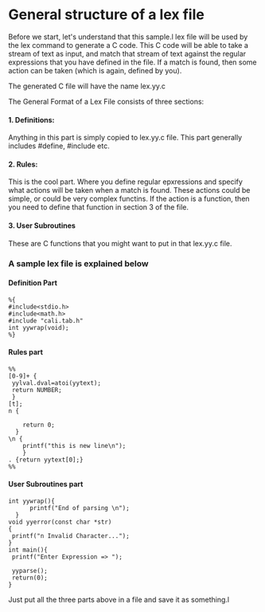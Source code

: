 # General structure of a lex file

Before we start, let's understand that this sample.l lex file will be used by the lex command to generate a C code. This C code will be able to take a stream of text as input, and match that stream of text against the regular expressions that you have defined in the file. If a match is found, then some action can be taken (which is again, defined by you).

The generated C file will have the name lex.yy.c

The General Format of a Lex File consists of three sections:

#### 1. Definitions:
Anything in this part is simply copied to lex.yy.c file. This part generally includes #define, #include etc.
#### 2. Rules: 
This is the cool part. Where you define regular epxressions and specify what actions will be taken when a match is found. These actions could be simple, or could be very complex functins. If the action is a function, then you need to define that function in section 3 of the file. 
#### 3. User Subroutines
These are C functions that you might want to put in that lex.yy.c file. 

### A sample lex file is explained below

#### Definition Part
	%{
	#include<stdio.h>
	#include<math.h>
	#include "cali.tab.h"
	int yywrap(void);
	%}
	
#### Rules part
	%%
	[0-9]+ {
	 yylval.dval=atoi(yytext);
	 return NUMBER;
	 }
	[t];
	n {   

		return 0;
	  }
	\n {
		printf("this is new line\n");
		}
	. {return yytext[0];}
	%%

#### User Subroutines part

	int yywrap(){
		  printf("End of parsing \n");
	  }
	void yyerror(const char *str)
	{
	 printf("n Invalid Character...");
	}
	int main(){
	 printf("Enter Expression => ");

	 yyparse();
	 return(0);
	}

Just put all the three parts above in a file and save it as something.l
